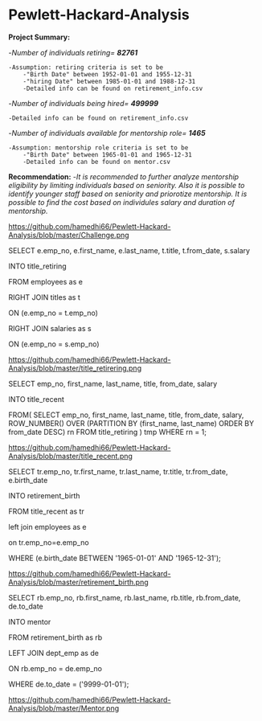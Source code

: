 # Pewlett-Hackard-Analysis

**Project Summary:**

-*Number of individuals retiring= **82761*** 

	-Assumption: retiring criteria is set to be
		-"Birth Date" between 1952-01-01 and 1955-12-31
		-"hiring Date" between 1985-01-01 and 1988-12-31
		-Detailed info can be found on retirement_info.csv

-*Number of individuals being hired= **499999*** 

	-Detailed info can be found on retirement_info.csv  
	
-*Number of individuals available for mentorship role= **1465*** 

	-Assumption: mentorship role criteria is set to be
		-"Birth Date" between 1965-01-01 and 1965-12-31
		-Detailed info can be found on mentor.csv

**Recommendation:**
-*It is recommended to further analyze mentorship eligibility by limiting individuals based on seniority. Also it is possible to identify younger staff based on seniority and priorotize mentorship. It is possible to find the cost based on individules salary and duration of mentorship.* 


https://github.com/hamedhi66/Pewlett-Hackard-Analysis/blob/master/Challenge.png

SELECT e.emp_no,
	e.first_name,
	e.last_name,
	t.title,
	t.from_date,
	s.salary
	
INTO title_retiring

FROM employees as e

RIGHT JOIN titles as t

ON (e.emp_no = t.emp_no)

RIGHT JOIN salaries as s

ON (e.emp_no = s.emp_no)

https://github.com/hamedhi66/Pewlett-Hackard-Analysis/blob/master/title_retirering.png



SELECT emp_no,
	first_name,
	last_name,
	title,
	from_date,
	salary

INTO title_recent

FROM(
	SELECT emp_no, first_name, last_name,
	title, from_date, salary,
    ROW_NUMBER() OVER 
(PARTITION BY (first_name, last_name) ORDER BY from_date DESC) rn
   FROM title_retiring
  ) tmp WHERE rn = 1;

https://github.com/hamedhi66/Pewlett-Hackard-Analysis/blob/master/title_recent.png



SELECT tr.emp_no, 
		tr.first_name, 
		tr.last_name, 
		tr.title, 
		tr.from_date,
		e.birth_date 

INTO retirement_birth

FROM title_recent as tr

left join employees as e

on tr.emp_no=e.emp_no

WHERE (e.birth_date BETWEEN '1965-01-01' AND '1965-12-31');


https://github.com/hamedhi66/Pewlett-Hackard-Analysis/blob/master/retirement_birth.png


SELECT rb.emp_no,
	rb.first_name,
	rb.last_name,
	rb.title, 
	rb.from_date,
	de.to_date

INTO mentor

FROM retirement_birth as rb

LEFT JOIN dept_emp as de

ON rb.emp_no = de.emp_no

WHERE de.to_date = ('9999-01-01');

https://github.com/hamedhi66/Pewlett-Hackard-Analysis/blob/master/Mentor.png
